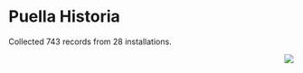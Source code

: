 # Puella Historia

Collected 743 records from 28 installations.

<p align="right"><img src="https://xn--80aalyho.xn--p1ai/magireco/NAgitan/img/kagome.png" /></p>

